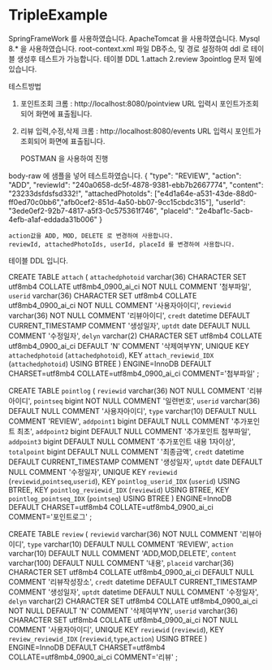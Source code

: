# TripleExample

SpringFrameWork 를 사용하였습니다.
ApacheTomcat 을 사용하였습니다.
Mysql 8.* 을 사용하였습니다.
root-context.xml 파일 DB주소, 및 경로 설정하여 ddl 로 테이블 생성후 테스트가 가능합니다.
테이블 DDL 1.attach 2.review 3pointlog 문저 밑에 있습니다.


테스트방법

1. 포인트조회
크롬 : http://localhost:8080/pointview
URL 입력시 포인트가조회되어 화면에 표출됩니다.

2. 리뷰 입력,수정,삭제 
크롬 : http://localhost:8080/events
URL 입력시 포인트가조회되어 화면에 표출됩니다.

	POSTMAN 을 사용하여 진행
	
  body-raw 에 샘플을 넣어 테스트하였습니다.
	{
	"type": "REVIEW",
	"action": "ADD", 
	"reviewId": "240a0658-dc5f-4878-9381-ebb7b2667774",
	"content": "23233dsfdsfsd332!",
	"attachedPhotoIds": ["e4d1a64e-a531-43de-88d0-ff0ed70c0bb6","afb0cef2-851d-4a50-bb07-9cc15cbdc315"],
	 "userId": "3ede0ef2-92b7-4817-a5f3-0c575361f746",
	 "placeId": "2e4baf1c-5acb-4efb-a1af-eddada31b006"
	}
	
	action값을 ADD, MOD, DELETE 로 변경하여 사용합니다.
	reviewId, attachedPhotoIds, userId, placeId 를 변경하여 사용합니다.

테이블 DDL 입니다.

CREATE TABLE `attach` (
  `attachedphotoid` varchar(36) CHARACTER SET utf8mb4 COLLATE utf8mb4_0900_ai_ci NOT NULL COMMENT '첨부파일',
  `userid` varchar(36) CHARACTER SET utf8mb4 COLLATE utf8mb4_0900_ai_ci NOT NULL COMMENT '사용자아이디',
  `reviewid` varchar(36) NOT NULL COMMENT '리뷰아이디',
  `credt` datetime DEFAULT CURRENT_TIMESTAMP COMMENT '생성일자',
  `uptdt` date DEFAULT NULL COMMENT '수정일자',
  `delyn` varchar(2) CHARACTER SET utf8mb4 COLLATE utf8mb4_0900_ai_ci DEFAULT 'N' COMMENT '삭제여부YN',
  UNIQUE KEY `attachedphotoid` (`attachedphotoid`),
  KEY `attach_reviewid_IDX` (`attachedphotoid`) USING BTREE
) ENGINE=InnoDB DEFAULT CHARSET=utf8mb4 COLLATE=utf8mb4_0900_ai_ci COMMENT='첨부파일'
;


CREATE TABLE `pointlog` (
  `reviewid` varchar(36) NOT NULL COMMENT '리뷰아이디',
  `pointseq` bigint NOT NULL COMMENT '일련번호',
  `userid` varchar(36) DEFAULT NULL COMMENT '사용자아이디',
  `type` varchar(10) DEFAULT NULL COMMENT 'REVIEW',
  `addpoint1` bigint DEFAULT NULL COMMENT '추가포인트 최초',
  `addpoint2` bigint DEFAULT NULL COMMENT '추가포인트 첨부파일',
  `addpoint3` bigint DEFAULT NULL COMMENT '추가포인트 내용 1자이상',
  `totalpoint` bigint DEFAULT NULL COMMENT '최종금액',
  `credt` datetime DEFAULT CURRENT_TIMESTAMP COMMENT '생성일자',
  `uptdt` date DEFAULT NULL COMMENT '수정일자',
  UNIQUE KEY `reviewid` (`reviewid`,`pointseq`,`userid`),
  KEY `pointlog_userid_IDX` (`userid`) USING BTREE,
  KEY `pointlog_reviewid_IDX` (`reviewid`) USING BTREE,
  KEY `pointlog_pointseq_IDX` (`pointseq`) USING BTREE
) ENGINE=InnoDB DEFAULT CHARSET=utf8mb4 COLLATE=utf8mb4_0900_ai_ci COMMENT='포인트로그'
;

CREATE TABLE `review` (
  `reviewid` varchar(36) NOT NULL COMMENT '리뷰아이디',
  `type` varchar(10) DEFAULT NULL COMMENT 'REVIEW',
  `action` varchar(10) DEFAULT NULL COMMENT 'ADD,MOD,DELETE',
  `content` varchar(100) DEFAULT NULL COMMENT '내용',
  `placeid` varchar(36) CHARACTER SET utf8mb4 COLLATE utf8mb4_0900_ai_ci DEFAULT NULL COMMENT '리뷰작성장소',
  `credt` datetime DEFAULT CURRENT_TIMESTAMP COMMENT '생성일자',
  `uptdt` datetime DEFAULT NULL COMMENT '수정일자',
  `delyn` varchar(2) CHARACTER SET utf8mb4 COLLATE utf8mb4_0900_ai_ci NOT NULL DEFAULT 'N' COMMENT '삭제여부YN',
  `userid` varchar(36) CHARACTER SET utf8mb4 COLLATE utf8mb4_0900_ai_ci NOT NULL COMMENT '사용자아이디',
  UNIQUE KEY `reviewid` (`reviewid`),
  KEY `review_reviewid_IDX` (`reviewid`,`type`,`action`) USING BTREE
) ENGINE=InnoDB DEFAULT CHARSET=utf8mb4 COLLATE=utf8mb4_0900_ai_ci COMMENT='리뷰'
;
